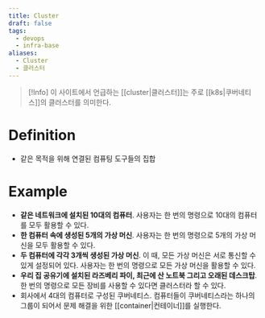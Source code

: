 ```yaml
---
title: Cluster
draft: false
tags:
  - devops
  - infra-base
aliases:
  - Cluster
  - 클러스터
---
```


> [!Info]
> 이 사이트에서 언급하는 [[cluster|클러스터]]는 주로 [[k8s|쿠버네티스]]의 클러스터를 의미한다.

# Definition
- 같은 목적을 위해 연결된 컴퓨팅 도구들의 집합


# Example
- **같은 네트워크에 설치된 10대의 컴퓨터**. 사용자는 한 번의 명령으로 10대의 컴퓨터를 모두 활용할 수 있다.
- **한 컴퓨터 속에 생성된 5개의 가상 머신**. 사용자는 한 번의 명령으로 5개의 가상 머신을 모두 활용할 수 있다.
- **두 컴퓨터에 각각 3개씩 생성된 가상 머신**. 이 때, 모든 가상 머신은 서로 통신할 수 있게 설정되어 있다. 사용자는 한 번의 명령으로 모든 가상 머신을 활용할 수 있다.
- **우리 집 공유기에 설치된 라즈베리 파이, 최근에 산 노트북 그리고 오래된 데스크탑**. 한 번의 명령으로 모든 장비를 사용할 수 있다면 클러스터라 할 수 있다.
- 회사에서 4대의 컴퓨터로 구성된 쿠버네티스. 컴퓨터들이 쿠버네티스라는 하나의 그룹이 되어서 문제 해결을 위한 [[container|컨테이너]]를 실행한다.
